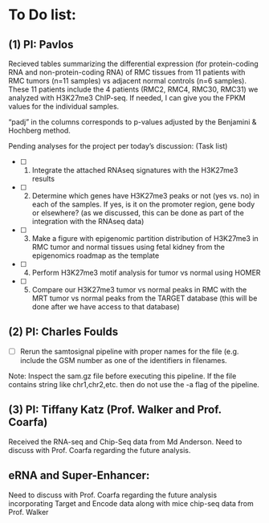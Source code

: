 
# To Do list:

## (1) PI: Pavlos

Recieved tables summarizing the differential expression (for protein-coding RNA and non-protein-coding RNA) of RMC tissues from 11 patients with RMC tumors (n=11 samples) vs adjacent normal controls (n=6 samples). These 11 patients include the 4 patients (RMC2, RMC4, RMC30, RMC31) we analyzed with H3K27me3 ChIP-seq. If needed, I can give you the FPKM values for the individual samples.

“padj” in the columns corresponds to p-values adjusted by the Benjamini & Hochberg method. 

Pending analyses for the project per today’s discussion: (Task list)
   - [ ] 1) Integrate the attached RNAseq signatures with the H3K27me3 results
   - [ ] 2) Determine which genes have H3K27me3 peaks or not (yes vs. no) in each of the samples. If yes, is it on the promoter    region,   gene body or elsewhere? (as we discussed, this can be done as part of the integration with the RNAseq data) 
   - [ ] 3) Make a figure with epigenomic partition distribution of H3K27me3 in RMC tumor and normal tissues using fetal kidney from the epigenomics roadmap as the template
   - [ ] 4) Perform H3K27me3 motif analysis for tumor vs normal using HOMER
   - [ ] 5) Compare our H3K27me3 tumor vs normal peaks in RMC with the MRT tumor vs normal peaks from the TARGET database (this will be done after we have access to that database)


## (2) PI: Charles Foulds
   - [ ] Rerun the samtosignal pipeline with proper names for the file (e.g. include the GSM number as one of the identifiers in filenames. 

Note: Inspect the sam.gz file before executing this pipeline. If the file contains string like chr1,chr2,etc. then do not use the -a flag of the pipeline.
    
 ## (3) PI: Tiffany Katz (Prof. Walker and Prof. Coarfa)
 Received the RNA-seq and Chip-Seq data from Md Anderson. Need to discuss with Prof. Coarfa regarding the future analysis.
 
 ## eRNA and Super-Enhancer:
 Need to discuss with Prof. Coarfa regarding the future analysis incorporating Target and Encode data along with mice chip-seq data from Prof. Walker
